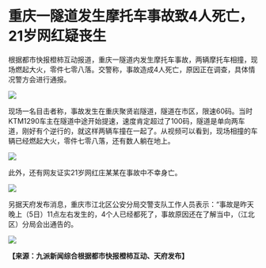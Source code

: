 # 重庆一隧道发生摩托车事故致4人死亡，21岁网红疑丧生

根据都市快报橙柿互动报道，重庆一隧道内发生摩托车事故，两辆摩托车相撞，现场燃起大火，零件七零八落。交警称，事故造成4人死亡，原因正在调查，具体情况警方会进行通报。

![](https://inews.gtimg.com/newsapp_bt/0/15597078194/1000)

现场一名目击者称，事故发生在重庆聚贤岩隧道，隧道在市区，限速60码。当时KTM1290车主在隧道中途开始提速，速度肯定超过了100码，隧道是单向两车道，刚好有个逆行的，就这样两辆车撞在一起了。从视频可以看到，现场相撞的车辆已经燃起大火，零件七零八落，还有数人躺在地上。

![](https://inews.gtimg.com/newsapp_bt/0/15597078211/1000)

此外，还有网友证实21岁网红庄某某在事故中不幸身亡。

![](https://inews.gtimg.com/newsapp_bt/0/15597078225/1000)

另据天府发布消息，重庆市江北区公安分局交警支队工作人员表示：“事故是昨天晚上（5日）11点左右发生的，4个人已经都死了，事故原因还在了解当中，（江北区）分局会出通告的。

![](https://inews.gtimg.com/newsapp_bt/0/15597078231/1000)

**【来源：九派新闻综合根据都市快报橙柿互动、天府发布】**

